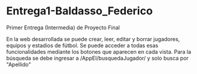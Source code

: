 # Entrega1-Baldasso_Federico
Primer Entrega (Intermedia) de Proyecto Final

En la web desarrollada se puede crear, leer, editar y borrar jugadores, equipos y estadios de fútbol. Se puede acceder a todas esas funcionalidades mediante los botones que aparecen en cada vista. Para la búsqueda se debe ingresar a /AppEI/busquedaJugador/
y solo busca por "Apellido"
